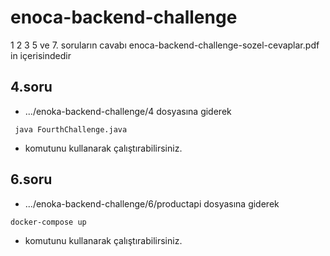 # enoca-backend-challenge
1 2 3 5 ve 7. soruların cavabı enoca-backend-challenge-sozel-cevaplar.pdf in içerisindedir

## 4.soru
* .../enoka-backend-challenge/4 dosyasına giderek
```
 java FourthChallenge.java 
```
* komutunu kullanarak çalıştırabilirsiniz.
## 6.soru
* .../enoka-backend-challenge/6/productapi dosyasına giderek
```
docker-compose up
```  
* komutunu kullanarak çalıştırabilirsiniz.


